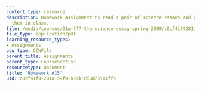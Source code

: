 ```yaml
---
content_type: resource
description: Homework assignment to read a pair of science essays and prepare to discuss
  them in class.
file: /media/courses/21w-777-the-science-essay-spring-2009/c0cf41f9281a59f9b89bd65073911ff9_MIT21W_777s09_assn13_hw15.pdf
file_type: application/pdf
learning_resource_types:
- Assignments
ocw_type: OCWFile
parent_title: Assignments
parent_type: CourseSection
resourcetype: Document
title: 'Homework #15'
uid: c0cf41f9-281a-59f9-b89b-d65073911ff9
---
```

